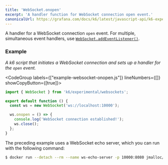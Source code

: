 ```yaml
---
title: 'WebSocket.onopen'
excerpt: 'A handler function for WebSocket connection open event.'
canonicalUrl: https://grafana.com/docs/k6/latest/javascript-api/k6-experimental/websockets/websocket/websocket-onopen/
---
```


A handler for a WebSocket connection `open` event.
For multiple, simultaneous event handlers, use [`WebSocket.addEventListener()`](/javascript-api/k6-experimental/websockets/websocket/websocket-addeventlistener).

### Example

_A k6 script that initiates a WebSocket connection and sets up a handler for the `open` event._

<CodeGroup labels={["example-websocket-onopen.js"]} lineNumbers={[]} showCopyButton={[true]}>

```javascript
import { WebSocket } from 'k6/experimental/websockets';

export default function () {
  const ws = new WebSocket('ws://localhost:10000');

  ws.onopen = () => {
    console.log('WebSocket connection established!');
    ws.close();
  };
}
```

</CodeGroup>

The preceding example uses a WebSocket echo server, which you can run with the following command:

<CodeGroup>

```bash
$ docker run --detach --rm --name ws-echo-server -p 10000:8080 jmalloc/echo-server
```
</CodeGroup>